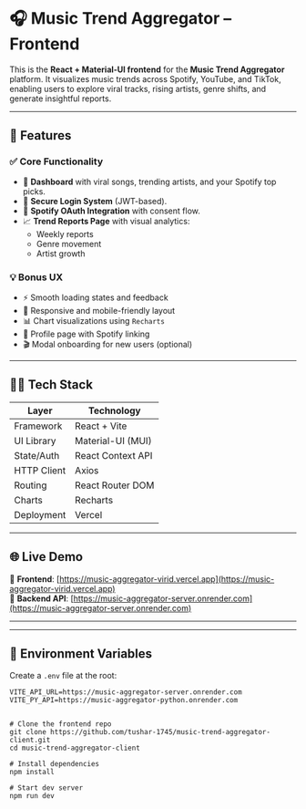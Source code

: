  # 🎧 Music Trend Aggregator – Frontend

This is the **React + Material-UI frontend** for the **Music Trend Aggregator** platform. It visualizes music trends across Spotify, YouTube, and TikTok, enabling users to explore viral tracks, rising artists, genre shifts, and generate insightful reports.

---

## 🚀 Features

### ✅ Core Functionality
- 🎵 **Dashboard** with viral songs, trending artists, and your Spotify top picks.
- 🔐 **Secure Login System** (JWT-based).
- 🪪 **Spotify OAuth Integration** with consent flow.
- 📈 **Trend Reports Page** with visual analytics:
  - Weekly reports
  - Genre movement
  - Artist growth

### 💡 Bonus UX
- ⚡ Smooth loading states and feedback
- 🎯 Responsive and mobile-friendly layout
- 📊 Chart visualizations using `Recharts`
- 👤 Profile page with Spotify linking
- 🎬 Modal onboarding for new users (optional)

---

## 🧑‍💻 Tech Stack

| Layer        | Technology            |
|--------------|------------------------|
| Framework    | React + Vite           |
| UI Library   | Material-UI (MUI)      |
| State/Auth   | React Context API      |
| HTTP Client  | Axios                  |
| Routing      | React Router DOM       |
| Charts       | Recharts               |
| Deployment   | Vercel                 |

---

## 🌐 Live Demo

🔗 **Frontend**: [https://music-aggregator-virid.vercel.app](https://music-aggregator-virid.vercel.app)  
🔗 **Backend API**: [https://music-aggregator-server.onrender.com](https://music-aggregator-server.onrender.com)

---


---

## 🔧 Environment Variables

Create a `.env` file at the root:

```env
VITE_API_URL=https://music-aggregator-server.onrender.com
VITE_PY_API=https://music-aggregator-python.onrender.com


# Clone the frontend repo
git clone https://github.com/tushar-1745/music-trend-aggregator-client.git
cd music-trend-aggregator-client

# Install dependencies
npm install

# Start dev server
npm run dev

